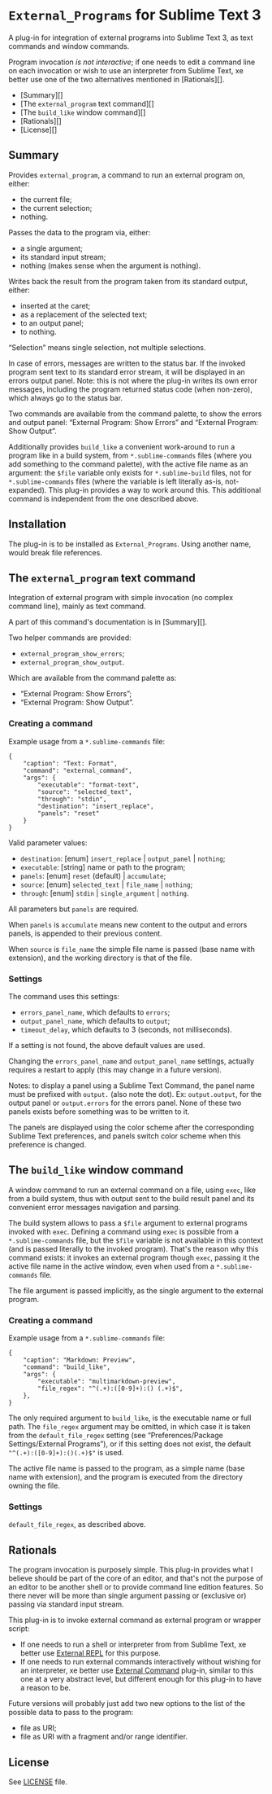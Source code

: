 
`External_Programs` for Sublime Text 3
==============================================================================

A plug-in for integration of external programs into Sublime Text 3, as text
commands and window commands.

Program invocation *is not interactive*; if one needs to edit a command line
on each invocation or wish to use an interpreter from Sublime Text, xe better
use one of the two alternatives mentioned in [Rationals][].

 * [Summary][]
 * [The `external_program` text command][]
 * [The `build_like` window command][]
 * [Rationals][]
 * [License][]

Summary
------------------------------------------------------------------------------
Provides `external_program`, a command to run an external program on, either:

 * the current file;
 * the current selection;
 * nothing.

Passes the data to the program via, either:

 * a single argument;
 * its standard input stream;
 * nothing (makes sense when the argument is nothing).

Writes back the result from the program taken from its standard output,
either:

 * inserted at the caret;
 * as a replacement of the selected text;
 * to an output panel;
 * to nothing.

“Selection” means single selection, not multiple selections.

In case of errors, messages are written to the status bar. If the invoked
program sent text to its standard error stream, it will be displayed in an
errors output panel. Note: this is not where the plug-in writes its own error
messages, including the program returned status code (when non-zero), which
always go to the status bar.


Two commands are available from the command palette, to show the errors and
output panel: “External Program: Show Errors” and “External Program: Show
Output”.

Additionally provides `build_like` a convenient work-around to run a program
like in a build system, from `*.sublime-commands` files (where you add
something to the command palette), with the active file name as an argument:
the `$file` variable only exists for `*.sublime-build` files, not for
`*.sublime-commands` files (where the variable is left literally as-is,
not-expanded). This plug-in provides a way to work around this. This
additional command is independent from the one described above.


Installation
------------------------------------------------------------------------------
The plug-in is to be installed as `External_Programs`. Using another name,
would break file references.


The `external_program` text command
------------------------------------------------------------------------------
Integration of external program with simple invocation (no complex command
line), mainly as text command.

A part of this command's documentation is in [Summary][].

Two helper commands are provided:

 * `external_program_show_errors`;
 * `external_program_show_output`.

 Which are available from the command palette as:

 * “External Program: Show Errors”;
 * “External Program: Show Output”.

### Creating a command

Example usage from a `*.sublime-commands` file:

	{
	    "caption": "Text: Format",
	    "command": "external_command",
	    "args": {
	        "executable": "format-text",
	        "source": "selected_text",
	        "through": "stdin",
	        "destination": "insert_replace",
	        "panels": "reset"
	    }
	}

Valid parameter values:

 * `destination`: [enum] `insert_replace` | `output_panel` | `nothing`;
 * `executable`: [string] name or path to the program;
 * `panels`: [enum] `reset` (default) | `accumulate`;
 * `source`: [enum] `selected_text` | `file_name` | `nothing`;
 * `through`: [enum] `stdin` | `single_argument` | `nothing`.

All parameters but `panels` are required.

When `panels` is `accumulate` means new content to the output and errors
panels, is appended to their previous content.

When `source` is `file_name` the simple file name is passed (base name with
extension), and the working directory is that of the file.

### Settings

The command uses this settings:

 * `errors_panel_name`, which defaults to `errors`;
 * `output_panel_name`, which defaults to `output`;
 * `timeout_delay`, which defaults to 3 (seconds, not milliseconds).

If a setting is not found, the above default values are used.

Changing the `errors_panel_name` and `output_panel_name` settings, actually
requires a restart to apply (this may change in a future version).

Notes: to display a panel using a Sublime Text Command, the panel name must
be prefixed with `output.` (also note the dot). Ex: `output.output`, for
the output panel or `output.errors` for the errors panel. None of these two
panels exists before something was to be written to it.

The panels are displayed using the color scheme after the corresponding
Sublime Text preferences, and panels switch color scheme when this preference
is changed.


The `build_like` window command
------------------------------------------------------------------------------
A window command to run an external command on a file, using `exec`, like from
a build system, thus with output sent to the build result panel and its
convenient error messages navigation and parsing.

The build system allows to pass a `$file` argument to external programs
invoked with `exec`. Defining a command using `exec` is possible from a
`*.sublime-commands` file, but the `$file` variable is not available in this
context (and is passed literally to the invoked program). That's the reason
why this command exists: it invokes an external program though `exec`, passing
it the active file name in the active window, even when used from a
`*.sublime-commands` file.

The file argument is passed implicitly, as the single argument to the
external program.

### Creating a command

Example usage from a `*.sublime-commands` file:

    {
        "caption": "Markdown: Preview",
        "command": "build_like",
        "args": {
        	"executable": "multimarkdown-preview",
        	"file_regex": "^(.+):([0-9]+):() (.+)$",
        },
    }

The only required argument to `build_like`, is the executable name or full
path. The `file_regex` argument may be omitted, in which case it is taken from
the `default_file_regex` setting (see “Preferences/Package Settings/External
Programs”), or if this setting does not exist, the default
`"^(.+):([0-9]+):()(.+)$"` is used.

The active file name is passed to the program, as a simple name (base name
with extension), and the program is executed from the directory owning the
file.

### Settings

`default_file_regex`, as described above.

Rationals
------------------------------------------------------------------------------
The program invocation is purposely simple. This plug-in provides what I
believe should be part of the core of an editor, and that's not the purpose of
an editor to be another shell or to provide command line edition features. So
there never will be more than single argument passing or (exclusive or)
passing via standard input stream.

This plug-in is to invoke external command as external program or wrapper
script:

* If one needs to run a shell or interpreter from from Sublime Text, xe better
  use [External REPL](https://packagecontrol.io/packages/External%20REPL) for
  this purpose.
* If one needs to run external commands interactively without wishing for an
  interpreter, xe better use
  [External Command](https://packagecontrol.io/packages/External%20Command)
  plug-in, similar to this one at a very abstract level, but different enough
  for this plug-in to have a reason to be.

Future versions will probably just add two new options to the list of the
possible data to pass to the program:

 * file as URI;
 * file as URI with a fragment and/or range identifier.


License
------------------------------------------------------------------------------
See [LICENSE](LICENSE) file.
